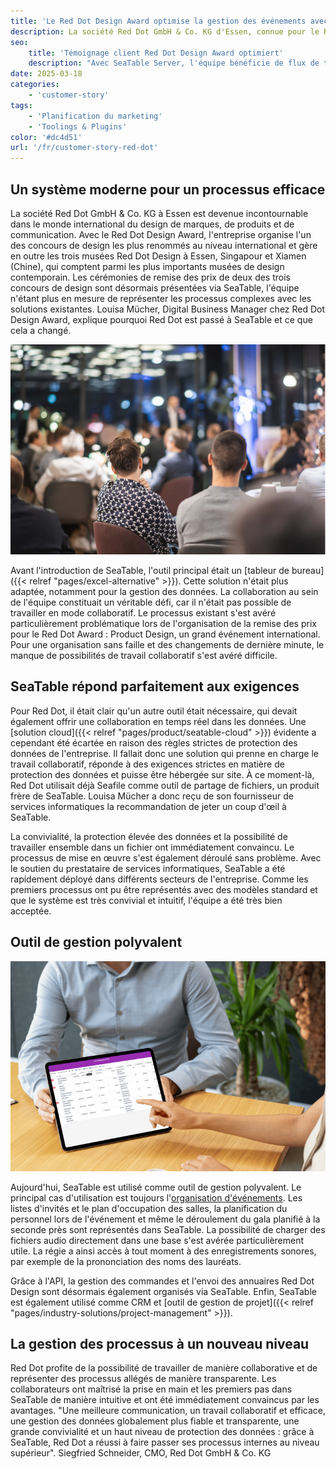 ```yaml
---
title: 'Le Red Dot Design Award optimise la gestion des événements avec SeaTable'
description: La société Red Dot GmbH & Co. KG d'Essen, connue pour le Red Dot Design Award de renommée internationale, a contribué à révolutionner et à optimiser sa gestion des événements et des commandes. Avec SeaTable Server, l'équipe bénéficie de flux de travail transparents, efficaces et collaboratifs et d'une gestion des données conforme au RGPD'
seo:
    title: 'Témoignage client Red Dot Design Award optimiert'
    description: "Avec SeaTable Server, l'équipe bénéficie de flux de travail efficaces et collaboratifs et d'une gestion des données conforme au RGPD."
date: 2025-03-18
categories:
    - 'customer-story'
tags:
    - 'Planification du marketing'
    - 'Toolings & Plugins'
color: '#dc4d51'
url: '/fr/customer-story-red-dot'
---
```


## Un système moderne pour un processus efficace

La société Red Dot GmbH & Co. KG à Essen est devenue incontournable dans le monde international du design de marques, de produits et de communication. Avec le Red Dot Design Award, l'entreprise organise l'un des concours de design les plus renommés au niveau international et gère en outre les trois musées Red Dot Design à Essen, Singapour et Xiamen (Chine), qui comptent parmi les plus importants musées de design contemporain. Les cérémonies de remise des prix de deux des trois concours de design sont désormais présentées via SeaTable, l'équipe n'étant plus en mesure de représenter les processus complexes avec les solutions existantes. Louisa Mücher, Digital Business Manager chez Red Dot Design Award, explique pourquoi Red Dot est passé à SeaTable et ce que cela a changé.

![Image Red Dot Event](Blog_reddot_I1.jpg)

Avant l'introduction de SeaTable, l'outil principal était un [tableur de bureau]({{< relref "pages/excel-alternative" >}}). Cette solution n'était plus adaptée, notamment pour la gestion des données. La collaboration au sein de l'équipe constituait un véritable défi, car il n'était pas possible de travailler en mode collaboratif. Le processus existant s'est avéré particulièrement problématique lors de l'organisation de la remise des prix pour le Red Dot Award : Product Design, un grand événement international. Pour une organisation sans faille et des changements de dernière minute, le manque de possibilités de travail collaboratif s'est avéré difficile.

## SeaTable répond parfaitement aux exigences

Pour Red Dot, il était clair qu'un autre outil était nécessaire, qui devait également offrir une collaboration en temps réel dans les données. Une [solution cloud]({{< relref "pages/product/seatable-cloud" >}}) évidente a cependant été écartée en raison des règles strictes de protection des données de l'entreprise. Il fallait donc une solution qui prenne en charge le travail collaboratif, réponde à des exigences strictes en matière de protection des données et puisse être hébergée sur site. À ce moment-là, Red Dot utilisait déjà Seafile comme outil de partage de fichiers, un produit frère de SeaTable. Louisa Mücher a donc reçu de son fournisseur de services informatiques la recommandation de jeter un coup d'œil à SeaTable.

La convivialité, la protection élevée des données et la possibilité de travailler ensemble dans un fichier ont immédiatement convaincu. Le processus de mise en œuvre s'est également déroulé sans problème. Avec le soutien du prestataire de services informatiques, SeaTable a été rapidement déployé dans différents secteurs de l'entreprise. Comme les premiers processus ont pu être représentés avec des modèles standard et que le système est très convivial et intuitif, l'équipe a été très bien acceptée.

## Outil de gestion polyvalent

![Tablette avec tableau SeaTable](3-SeaTable-erfuellt-die-Anforderungen-perfekt-1.jpg)

Aujourd'hui, SeaTable est utilisé comme outil de gestion polyvalent. Le principal cas d'utilisation est toujours l'[organisation d'événements](https://seatable.io/vorlage/fewxqfzbsxocskxl7hikqq/). Les listes d'invités et le plan d'occupation des salles, la planification du personnel lors de l'événement et même le déroulement du gala planifié à la seconde près sont représentés dans SeaTable. La possibilité de charger des fichiers audio directement dans une base s'est avérée particulièrement utile. La régie a ainsi accès à tout moment à des enregistrements sonores, par exemple de la prononciation des noms des lauréats.

Grâce à l'API, la gestion des commandes et l'envoi des annuaires Red Dot Design sont désormais également organisés via SeaTable. Enfin, SeaTable est également utilisé comme CRM et [outil de gestion de projet]({{< relref "pages/industry-solutions/project-management" >}}).

## La gestion des processus à un nouveau niveau

Red Dot profite de la possibilité de travailler de manière collaborative et de représenter des processus allégés de manière transparente. Les collaborateurs ont maîtrisé la prise en main et les premiers pas dans SeaTable de manière intuitive et ont été immédiatement convaincus par les avantages. "Une meilleure communication, un travail collaboratif et efficace, une gestion des données globalement plus fiable et transparente, une grande convivialité et un haut niveau de protection des données : grâce à SeaTable, Red Dot a réussi à faire passer ses processus internes au niveau supérieur". Siegfried Schneider, CMO, Red Dot GmbH & Co. KG
